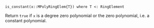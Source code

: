 ```
is_constant(x::MPolyRingElem{T}) where T <: RingElement
```

Return `true` if `x` is a degree zero polynomial or the zero polynomial, i.e. a constant polynomial.
